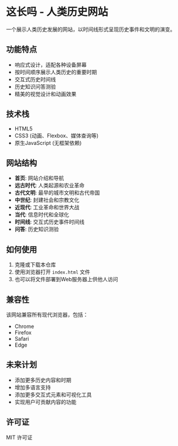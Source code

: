 # 这长吗 - 人类历史网站

一个展示人类历史发展的网站，以时间线形式呈现历史事件和文明的演变。

## 功能特点

- 响应式设计，适配各种设备屏幕
- 按时间顺序展示人类历史的重要时期
- 交互式历史时间线
- 历史知识问答测验
- 精美的视觉设计和动画效果

## 技术栈

- HTML5
- CSS3 (动画、Flexbox、媒体查询等)
- 原生JavaScript (无框架依赖)

## 网站结构

- **首页**: 网站介绍和导航
- **远古时代**: 人类起源和农业革命
- **古代文明**: 最早的城市文明和古代帝国
- **中世纪**: 封建社会和宗教文化
- **近现代**: 工业革命和世界大战
- **当代**: 信息时代和全球化
- **时间线**: 交互式历史事件时间线
- **问答**: 历史知识测验

## 如何使用

1. 克隆或下载本仓库
2. 使用浏览器打开 `index.html` 文件
3. 也可以将文件部署到Web服务器上供他人访问

## 兼容性

该网站兼容所有现代浏览器，包括：
- Chrome
- Firefox
- Safari
- Edge

## 未来计划

- 添加更多历史内容和时期
- 增加多语言支持
- 添加更多交互式元素和可视化工具
- 实现用户可贡献内容的功能

## 许可证

MIT 许可证 